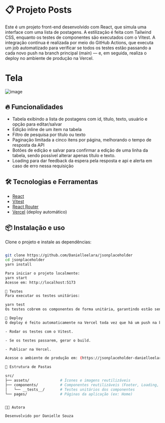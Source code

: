 
# 📋 Projeto Posts

Este é um projeto front-end desenvolvido com React, que simula uma interface com uma lista de postagens. A estilização é feita com Tailwind CSS, enquanto os testes de componentes são executados com o Vitest. A integração contínua é realizada por meio do GitHub Actions, que executa um job automatizado para verificar se todos os testes estão passando a cada novo push na branch principal (main) — e, em seguida, realiza o deploy no ambiente de produção na Vercel.

# Tela

![image](https://github.com/user-attachments/assets/fcd2ea95-7c61-4594-8c0d-de326bb43273)

## 🔥 Funcionalidades

- Tabela exibindo a lista de postagens com id, título, texto, usuário e opção para editar/salvar
- Edição inline de um item na tabela
- Filtro de pesquisa por título ou texto
- Paginação limitada a cinco itens por página, melhorando o tempo de resposta da API
- Botões de edição e salvar para confirmar a edição de uma linha da tabela, sendo possível alterar apenas título e texto.
- Loading para dar feedback da espera pela resposta e api e alerta em caso de erro nessa requisição

## 🛠️ Tecnologias e Ferramentas

- [React](https://reactjs.org/)
- [Vitest](https://vitest.dev/)
- [React Router](https://reactrouter.com/)
- [Vercel](https://vercel.com/) (deploy automático)

## 📦 Instalação e uso

Clone o projeto e instale as dependências:

```bash

git clone https://github.com/Danielleelara/jsonplaceholder
cd jsonplaceholder
yarn install

Para iniciar o projeto localmente:
yarn start
Acesse em: http://localhost:5173

🧪 Testes
Para executar os testes unitários:

yarn test
Os testes cobrem os componentes de forma unitária, garantindo estão sendo renderizados corretamente.

🚀 Deploy
O deploy é feito automaticamente na Vercel toda vez que há um push na branch main. O pipeline está configurado para:

- Rodar os testes com o Vitest.

- Se os testes passarem, gerar o build.

- Publicar na Vercel.

Acesse o ambiente de produção em: (https://jsonplaceholder-danielleelaras-projects.vercel.app/)

🧾 Estrutura de Pastas

src/
├── assets/              # Ícones e imagens reutilizáveis
├── components/          # Componentes reutilizáveis (Footer, Loading, NavBar, Pagination, Table)
│   └── __tests__/       # Testes unitários dos componentes
└── pages/               # Páginas da aplicação (ex: Home)


👩‍💻 Autora

Desenvolvido por Danielle Souza
